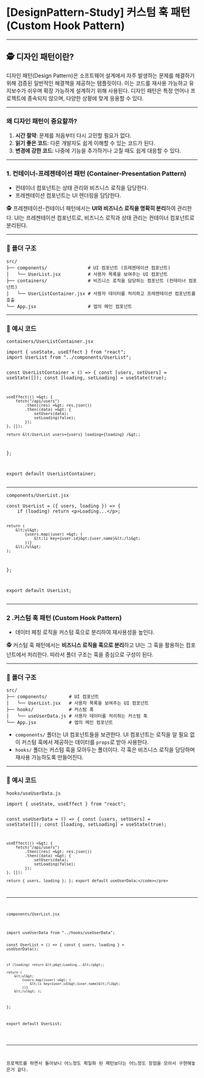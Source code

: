 <h1 id="designpattern-study-커스텀-훅-패턴-custom-hook-pattern">[DesignPattern-Study] 커스텀 훅 패턴 (Custom Hook Pattern)</h1>
<hr />
<h2 id="🕵️-디자인-패턴이란">🕵️ 디자인 패턴이란?</h2>
<p>디자인 패턴(Design Pattern)은 소프트웨어 설계에서 자주 발생하는 문제를 해결하기 위해 검증된 일반적인 해결책을 제공하는 템플릿이다. 이는 코드를 재사용 가능하고 유지보수가 쉬우며 확장 가능하게 설계하기 위해 사용된다. 디자인 패턴은 특정 언어나 프로젝트에 종속되지 않으며, 다양한 상황에 맞게 응용할 수 있다.</p>
<hr />
<h3 id="왜-디자인-패턴이-중요할까">왜 디자인 패턴이 중요할까?</h3>
<ol>
<li><strong>시간 절약</strong>:  문제를 처음부터 다시 고민할 필요가 없다.</li>
<li><strong>읽기 좋은 코드</strong>: 다른 개발자도 쉽게 이해할 수 있는 코드가 된다.</li>
<li><strong>변경에 강한 코드</strong>: 나중에 기능을 추가하거나 고칠 때도 쉽게 대응할 수 있다.</li>
</ol>
<hr />
<h3 id="1-컨테이너-프레젠테이션-패턴-container-presentation-pattern">1. 컨테이너-프레젠테이션 패턴 (Container-Presentation Pattern)</h3>
<ul>
<li>컨테이너 컴포넌트는 상태 관리와 비즈니스 로직을 담당한다.</li>
<li>프레젠테이션 컴포넌트는 UI 렌더링을 담당한다.</li>
</ul>
<p>🕵️ 프레젠테이션-컨테이너 패턴에서는 <strong>UI와 비즈니스 로직을 명확히 분리</strong>하여 관리한다. UI는 프레젠테이션 컴포넌트로, 비즈니스 로직과 상태 관리는 컨테이너 컴포넌트로 분리된다.</p>
<hr />
<h3 id="📂-폴더-구조">📂 폴더 구조</h3>
<pre><code>src/ 
├── components/               # UI 컴포넌트 (프레젠테이션 컴포넌트) 
│   └── UserList.jsx          # 사용자 목록을 보여주는 UI 컴포넌트 
├── containers/               # 비즈니스 로직을 담당하는 컴포넌트 (컨테이너 컴포넌트) 
│   └── UserListContainer.jsx # 사용자 데이터를 처리하고 프레젠테이션 컴포넌트를 호출
└── App.jsx                   # 앱의 메인 컴포넌트</code></pre><hr />
<h3 id="📄-예시-코드">📄 예시 코드</h3>
<p><code>containers/UserListContainer.jsx</code></p>
<pre><code class="language-js">import { useState, useEffect } from "react"; 
import UserList from "../components/UserList"; 

const UserListContainer = () =&gt; { 
    const [users, setUsers] = useState([]); 
    const [loading, setLoading] = useState(true); 

    useEffect(() =&gt; { 
        fetch("/api/users") 
            .then((res) =&gt; res.json()) 
            .then((data) =&gt; { 
                setUsers(data); 
                setLoading(false); 
            }); 
    }, []); 

    return &lt;UserList users={users} loading={loading} /&gt;; 
}; 

export default UserListContainer;</code></pre>
<hr />
<p><code>components/UserList.jsx</code></p>
<pre><code class="language-js">const UserList = ({ users, loading }) =&gt; { 
    if (loading) return &lt;p&gt;Loading...&lt;/p&gt;; 

    return ( 
        &lt;ul&gt; 
            {users.map((user) =&gt; ( 
                &lt;li key={user.id}&gt;{user.name}&lt;/li&gt; 
            ))} 
        &lt;/ul&gt; 
    ); 
}; 

export default UserList;</code></pre>
<hr />
<h3 id="2-커스텀-훅-패턴-custom-hook-pattern">2 .커스텀 훅 패턴 (Custom Hook Pattern)</h3>
<ul>
<li>데이터 페칭 로직을 커스텀 훅으로 분리하여 재사용성을 높인다.</li>
</ul>
<p>🕵️ 커스텀 훅 패턴에서는 <strong>비즈니스 로직을 훅으로 분리</strong>하고 UI는 그 훅을 활용하는 컴포넌트에서 처리한다. 따라서 폴더 구조는 훅을 중심으로 구성이 된다.</p>
<hr />
<h3 id="📂-폴더-구조-1">📂 폴더 구조</h3>
<pre><code>src/ 
├── components/        # UI 컴포넌트 
│   └── UserList.jsx   # 사용자 목록을 보여주는 UI 컴포넌트 
├── hooks/             # 커스텀 훅 
│   └── useUserData.js # 사용자 데이터를 처리하는 커스텀 훅 
└── App.jsx            # 앱의 메인 컴포넌트</code></pre><ul>
<li><code>components/</code> 폴더는 UI 컴포넌트들을 보관한다. UI 컴포넌트는 로직을 알 필요 없이 커스텀 훅에서 제공하는 데이터를 <code>props</code>로 받아 사용한다.</li>
<li><code>hooks/</code> 폴더는 커스텀 훅을 모아두는 폴더이다. 각 훅은 비즈니스 로직을 담당하며 재사용 가능하도록 만들어진다.</li>
</ul>
<hr />
<h3 id="📄-예시-코드-1">📄 예시 코드</h3>
<p><code>hooks/useUserData.js</code></p>
<pre><code class="language-js">import { useState, useEffect } from "react"; 

const useUserData = () =&gt; { 
    const [users, setUsers] = useState([]); 
    const [loading, setLoading] = useState(true); 

    useEffect(() =&gt; { 
        fetch("/api/users") 
            .then((res) =&gt; res.json()) 
            .then((data) =&gt; { 
                setUsers(data); 
                setLoading(false); 
            }); 
    }, []); 

    return { users, loading }; }; export default useUserData;</code></pre>
<hr />
<p><code>components/UserList.jsx</code></p>
<pre><code class="language-js">import useUserData from "../hooks/useUserData"; 

const UserList = () =&gt; { 
    const { users, loading } = useUserData(); 

    if (loading) return &lt;p&gt;Loading...&lt;/p&gt;; 

    return ( 
        &lt;ul&gt; 
            {users.map((user) =&gt; ( 
                &lt;li key={user.id}&gt;{user.name}&lt;/li&gt; 
            ))} 
        &lt;/ul&gt; ); 
}; 

export default UserList;</code></pre>
<hr />
<p>프로젝트를 하면서 돌아보니 어느정도 획일화 된 패턴보다는 어느정도 장점을 모아서 구현해놓은거 같다.</p>